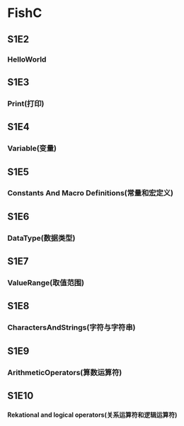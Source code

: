 # FishC
## S1E2
### HelloWorld
## S1E3
### Print(打印)
## S1E4
### Variable(变量)
## S1E5
### Constants And Macro Definitions(常量和宏定义)
## S1E6
### DataType(数据类型)
## S1E7
### ValueRange(取值范围)
## S1E8
### CharactersAndStrings(字符与字符串)
## S1E9
### ArithmeticOperators(算数运算符)
## S1E10
#### Rekational and logical operators(关系运算符和逻辑运算符)
